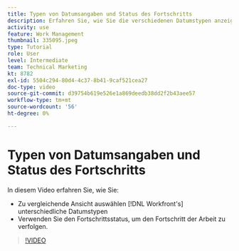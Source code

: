 ```yaml
---
title: Typen von Datumsangaben und Status des Fortschritts
description: Erfahren Sie, wie Sie die verschiedenen Datumstypen anzeigen können in [!DNL  Workfront] und verwenden Sie den Fortschrittsstatus, um den Fortschritt der Arbeit zu verfolgen.
activity: use
feature: Work Management
thumbnail: 335095.jpeg
type: Tutorial
role: User
level: Intermediate
team: Technical Marketing
kt: 8782
exl-id: 5504c294-80d4-4c37-8b41-9caf521cea27
doc-type: video
source-git-commit: d39754b619e526e1a869deedb38dd2f2b43aee57
workflow-type: tm+mt
source-wordcount: '56'
ht-degree: 0%

---
```


# Typen von Datumsangaben und Status des Fortschritts

In diesem Video erfahren Sie, wie Sie:

* Zu vergleichende Ansicht auswählen [!DNL Workfront's] unterschiedliche Datumstypen
* Verwenden Sie den Fortschrittsstatus, um den Fortschritt der Arbeit zu verfolgen.

>[!VIDEO](https://video.tv.adobe.com/v/335095/?quality=12)

<!---
Task progress status overview
Definitions for the project, task, and issue dates within Workfront
Project timelines
--->
